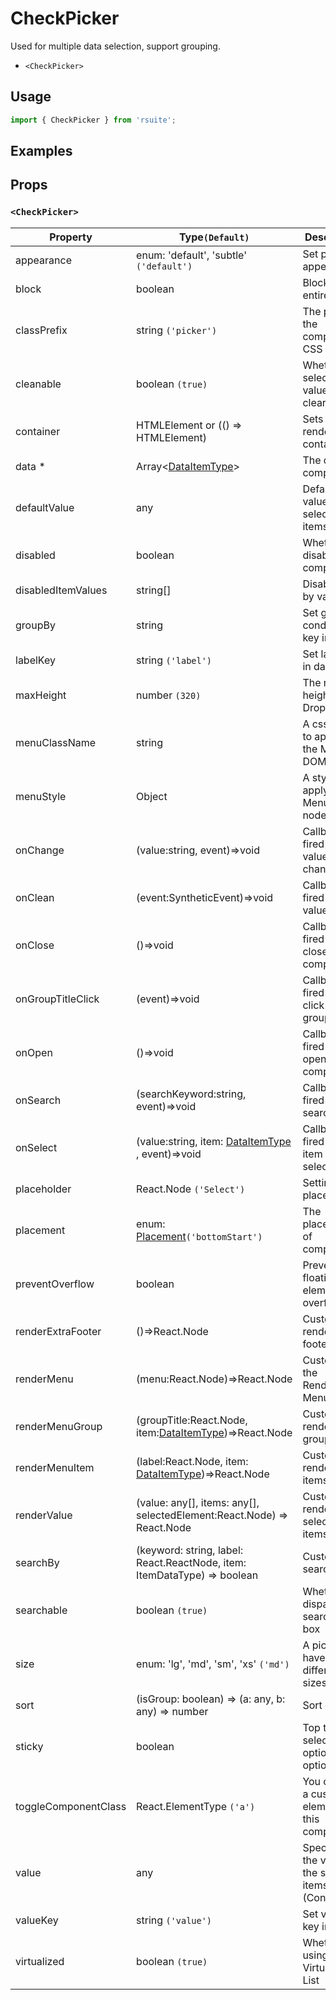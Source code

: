 # CheckPicker

Used for multiple data selection, support grouping.

- `<CheckPicker>`

## Usage

```js
import { CheckPicker } from 'rsuite';
```

## Examples

<!--{demo}-->

## Props

### `<CheckPicker>`

| Property             | Type`(Default)`                                                          | Description                                             |
| -------------------- | ------------------------------------------------------------------------ | ------------------------------------------------------- |
| appearance           | enum: 'default', 'subtle' `('default')`                                  | Set picker appearence                                   |
| block                | boolean                                                                  | Blocking an entire row                                  |
| classPrefix          | string `('picker')`                                                      | The prefix of the component CSS class                   |
| cleanable            | boolean `(true)`                                                         | Whether the selected value can be cleared               |
| container            | HTMLElement or (() => HTMLElement)                                       | Sets the rendering container                            |
| data \*              | Array&lt;[DataItemType](#types)&gt;                                      | The data of component                                   |
| defaultValue         | any                                                                      | Default values of the selected items                    |
| disabled             | boolean                                                                  | Whether disabled componet                               |
| disabledItemValues   | string[]                                                                 | Disable item by value                                   |
| groupBy              | string                                                                   | Set group condition key in data                         |
| labelKey             | string `('label')`                                                       | Set label key in data                                   |
| maxHeight            | number `(320)`                                                           | The max height of Dropdown                              |
| menuClassName        | string                                                                   | A css class to apply to the Menu DOM node.              |
| menuStyle            | Object                                                                   | A style to apply to the Menu DOM node.                  |
| onChange             | (value:string, event)=>void                                              | Callback fired when value change                        |
| onClean              | (event:SyntheticEvent)=>void                                             | Callback fired when value clean                         |
| onClose              | ()=>void                                                                 | Callback fired when close component                     |
| onGroupTitleClick    | (event)=>void                                                            | Callback fired when click the group title               |
| onOpen               | ()=>void                                                                 | Callback fired when open component                      |
| onSearch             | (searchKeyword:string, event)=>void                                      | Callback fired when search                              |
| onSelect             | (value:string, item: [DataItemType](#types) , event)=>void               | Callback fired when item is selected                    |
| placeholder          | React.Node `('Select')`                                                  | Setting placeholders                                    |
| placement            | enum: [Placement](#types)`('bottomStart')`                               | The placement of component                              |
| preventOverflow      | boolean                                                                  | Prevent floating element overflow                       |
| renderExtraFooter    | ()=>React.Node                                                           | Custom render extra footer                              |
| renderMenu           | (menu:React.Node)=>React.Node                                            | Customizing the Rendering Menu list                     |
| renderMenuGroup      | (groupTitle:React.Node, item:[DataItemType](#types))=>React.Node         | Custom render menu group                                |
| renderMenuItem       | (label:React.Node, item: [DataItemType](#types))=>React.Node             | Custom render menu items                                |
| renderValue          | (value: any[], items: any[], selectedElement:React.Node) => React.Node   | Custom render selected items                            |
| searchBy             | (keyword: string, label: React.ReactNode, item: ItemDataType) => boolean | Custom search rules                                     |
| searchable           | boolean `(true)`                                                         | Whether dispaly search input box                        |
| size                 | enum: 'lg', 'md', 'sm', 'xs' `('md')`                                    | A picker can have different sizes                       |
| sort                 | (isGroup: boolean) => (a: any, b: any) => number                         | Sort options                                            |
| sticky               | boolean                                                                  | Top the selected option in the options                  |
| toggleComponentClass | React.ElementType `('a')`                                                | You can use a custom element for this component         |
| value                | any                                                                      | Specifies the values of the selected items (Controlled) |
| valueKey             | string `('value')`                                                       | Set value key in data                                   |
| virtualized          | boolean `(true)`                                                         | Whether using Virtualized List                          |
